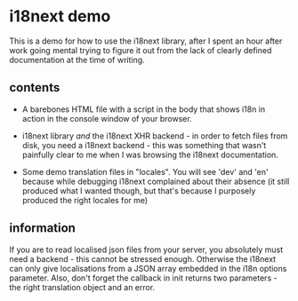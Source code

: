 i18next demo
=========

This is a demo for how to use the i18next library, after I spent an hour after work going mental trying to figure it out from the lack of clearly defined documentation at the time of writing.

contents
--------

* A barebones HTML file with a script in the body that shows i18n in action in the console window of your browser.

* i18next library *and* the i18next XHR backend - in order to fetch files from disk, you need a i18next backend - this was something that wasn't painfully clear to me when I was browsing the i18next documentation.

* Some demo translation files in "locales". You will see 'dev' and 'en' because while debugging i18next complained about their absence (it still produced what I wanted though, but that's because I purposely produced the right locales for me)

information
-----------

If you are to read localised json files from your server, you absolutely must need a backend - this cannot be stressed enough. Otherwise the i18next can only give localisations from a JSON array embedded in the i18n options parameter. Also, don't forget the callback in init returns two parameters - the right translation object and an error.